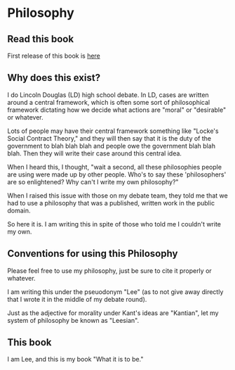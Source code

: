 # Philosophy

## Read this book

First release of this book is [here](https://github.com/SylvanM/Philosophy/releases/tag/1.0.0 "First Release")

## Why does this exist?
I do Lincoln Douglas (LD) high school debate. In LD, cases are written around a central framework, which is often some
sort of philosophical framework dictating how we decide what actions are "moral" or "desirable" or whatever.

Lots of people may have their central framework something like "Locke's Social Contract Theory," and they will then say that
it is the duty of the government to blah blah blah and people owe the government blah blah blah. Then they will write their
case around this central idea.

When I heard this, I thought, "wait a second, all these philosophies people are using were made up by other people. Who's to 
say these 'philosophers' are so enlightened? Why can't I write my own philosophy?"

When I raised this issue with those on my debate team, they told me that we had to use a philosophy that was a published,
written work in the public domain.

So here it is. I am writing this in spite of those who told me I couldn't write my own.

## Conventions for using this Philosophy

Please feel free to use my philosophy, just be sure to cite it properly or whatever.

I am writing this under the pseuodonym "Lee" (as to not give away directly that I wrote it in the middle of my debate round).

Just as the adjective for morality under Kant's ideas are "Kantian", let my system of philosophy be known as "Leesian".

## This book

I am Lee, and this is my book "What it is to be."
